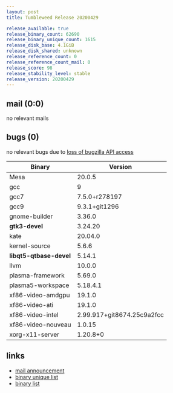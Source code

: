 ```yaml
---
layout: post
title: Tumbleweed Release 20200429

release_available: true
release_binary_count: 62690
release_binary_unique_count: 1615
release_disk_base: 4.1GiB
release_disk_shared: unknown
release_reference_count: 0
release_reference_count_mail: 0
release_score: 98
release_stability_level: stable
release_version: 20200429
---
```


## mail (0:0)

no relevant mails

## bugs (0)

<!--more-->

no relevant bugs due to [loss of bugzilla API access](https://bugzilla.opensuse.org/show_bug.cgi?id=1157722)

Binary | Version
--- | ---
Mesa | 20.0.5
gcc | 9
gcc7 | 7.5.0+r278197
gcc9 | 9.3.1+git1296
gnome-builder | 3.36.0
**gtk3-devel** | 3.24.20
kate | 20.04.0
kernel-source | 5.6.6
**libqt5-qtbase-devel** | 5.14.1
llvm | 10.0.0
plasma-framework | 5.69.0
plasma5-workspace | 5.18.4.1
xf86-video-amdgpu | 19.1.0
xf86-video-ati | 19.1.0
xf86-video-intel | 2.99.917+git8674.25c9a2fcc
xf86-video-nouveau | 1.0.15
xorg-x11-server | 1.20.8+0

## links

- [mail announcement](https://lists.opensuse.org/opensuse-factory/2020-05/msg00005.html)
- [binary unique list](http://download.opensuse.org/history/20200429/rpm.unique.list)
- [binary list](http://download.opensuse.org/history/20200429/rpm.list)
